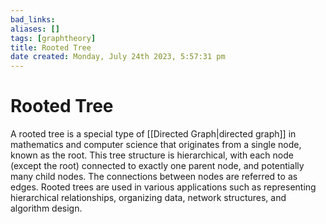 ```yaml
---
bad_links: 
aliases: []
tags: [graphtheory]
title: Rooted Tree
date created: Monday, July 24th 2023, 5:57:31 pm
---
```

# Rooted Tree

A rooted tree is a special type of [[Directed Graph|directed graph]] in mathematics and computer science that originates from a single node, known as the root. This tree structure is hierarchical, with each node (except the root) connected to exactly one parent node, and potentially many child nodes. The connections between nodes are referred to as edges. Rooted trees are used in various applications such as representing hierarchical relationships, organizing data, network structures, and algorithm design.

